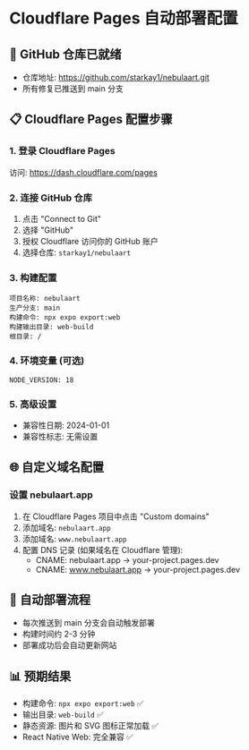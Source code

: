# Cloudflare Pages 自动部署配置

## 🚀 GitHub 仓库已就绪
- 仓库地址: https://github.com/starkay1/nebulaart.git
- 所有修复已推送到 main 分支

## 📋 Cloudflare Pages 配置步骤

### 1. 登录 Cloudflare Pages
访问: https://dash.cloudflare.com/pages

### 2. 连接 GitHub 仓库
1. 点击 "Connect to Git"
2. 选择 "GitHub"
3. 授权 Cloudflare 访问你的 GitHub 账户
4. 选择仓库: `starkay1/nebulaart`

### 3. 构建配置
```
项目名称: nebulaart
生产分支: main
构建命令: npx expo export:web
构建输出目录: web-build
根目录: /
```

### 4. 环境变量 (可选)
```
NODE_VERSION: 18
```

### 5. 高级设置
- 兼容性日期: 2024-01-01
- 兼容性标志: 无需设置

## 🌐 自定义域名配置

### 设置 nebulaart.app
1. 在 Cloudflare Pages 项目中点击 "Custom domains"
2. 添加域名: `nebulaart.app`
3. 添加域名: `www.nebulaart.app`
4. 配置 DNS 记录 (如果域名在 Cloudflare 管理):
   - CNAME: nebulaart.app → your-project.pages.dev
   - CNAME: www.nebulaart.app → your-project.pages.dev

## 🔄 自动部署流程
- 每次推送到 main 分支会自动触发部署
- 构建时间约 2-3 分钟
- 部署成功后会自动更新网站

## 📊 预期结果
- 构建命令: `npx expo export:web` ✅
- 输出目录: `web-build` ✅
- 静态资源: 图片和 SVG 图标正常加载 ✅
- React Native Web: 完全兼容 ✅
